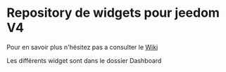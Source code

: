 # Repository de widgets pour jeedom V4
Pour en savoir plus n'hésitez pas a consulter le [Wiki](https://github.com/Desaydrone/jeedom_v4_widget/wiki) 

Les différents widget sont dans le dossier Dashboard

